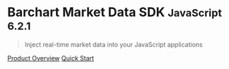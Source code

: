# Barchart Market Data SDK <small>JavaScript 6.2.1</small>

> Inject real-time market data into your JavaScript applications

[Product Overview](/content/product_overview)
[Quick Start](/content/quick_start)
